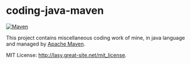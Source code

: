 # coding-java-maven

[![Maven](https://github.com/lasyard/code-java-maven/actions/workflows/maven.yml/badge.svg?branch=main&event=push)](https://github.com/lasyard/code-java-maven/actions/workflows/maven.yml)

This project contains miscellaneous coding work of mine, in java language and managed
by [Apache Maven](http://maven.apache.org/).

MIT License: <http://lasy.great-site.net/mit_license>.

